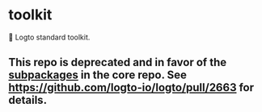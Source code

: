 # toolkit
🧰 Logto standard toolkit.

## This repo is deprecated and in favor of the [subpackages](https://github.com/logto-io/logto/tree/master/packages/toolkit) in the core repo. See https://github.com/logto-io/logto/pull/2663 for details.
